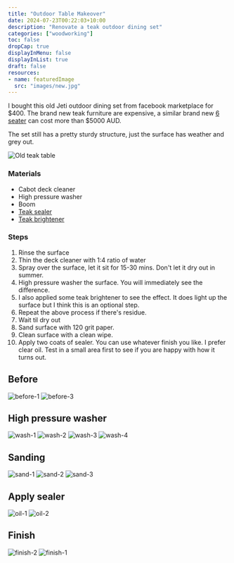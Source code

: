 ```yaml
---
title: "Outdoor Table Makeover"
date: 2024-07-23T00:22:03+10:00
description: "Renovate a teak outdoor dining set"
categories: ["woodworking"]
toc: false
dropCap: true
displayInMenu: false
displayInList: true
draft: false
resources:
- name: featuredImage
  src: "images/new.jpg"
---
```



I bought this old Jeti outdoor dining set from facebook marketplace for $400. The brand new teak furniture are expensive, a similar brand new [6 seater](https://jati.com.au/product/camden-teak-extension-table/) can cost more than $5000 AUD. 

The set still has a pretty sturdy structure, just the surface has weather and grey out.

![Old teak table](images/old.jpg)

### Materials 

- Cabot deck cleaner 
- High pressure washer
- Boom
- [Teak sealer](https://www.greencorpmarine.com/product/justteak-teak-sealer-choice-of-2-shades/)
- [Teak brightener](https://www.greencorpmarine.com/product/justteak-teak-brightener-available-in-3-different-sizes/)

### Steps

1. Rinse the surface
2. Thin the deck cleaner with 1:4 ratio of water
3. Spray over the surface, let it sit for 15-30 mins. Don't let it dry out in summer.
4. High pressure washer the surface. You will immediately see the difference.
5. I also applied some teak brightener to see the effect. It does light up the surface but I think this is an optional step.
6. Repeat the above process if there's residue.
7. Wait til dry out
8. Sand surface with 120 grit paper.
9. Clean surface with a clean wipe.
10. Apply two coats of sealer. You can use whatever finish you like. I prefer clear oil. Test in a small area first to see if you are happy with how it turns out.

## Before

![before-1](images/jeti%20-%201.jpeg)
![before-3](images/jeti%20-%203.jpeg)


## High pressure washer

![wash-1](images/jeti%20-%206.jpeg)
![wash-2](images/jeti%20-%207.jpeg)
![wash-3](images/jeti%20-%204.jpeg)
![wash-4](images/jeti%20-%2015.jpeg)


## Sanding

![sand-1](images/jeti%20-%208.jpeg)
![sand-2](images/jeti%20-%2010.jpeg)
![sand-3](images/jeti%20-%2016.jpeg)

## Apply sealer

![oil-1](images/jeti%20-%2011.jpeg)
![oil-2](images/jeti%20-%2012.jpeg)


## Finish

![finish-2](images/jeti%20-%2020.jpeg)
![finish-1](images/new.jpg)


